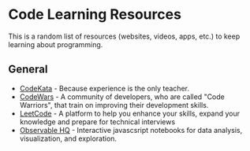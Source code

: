 # Code Learning Resources

This is a random list of resources (websites, videos, apps, etc.) to keep learning about programming.
 
## General
- [CodeKata](http://codekata.com/) - Because experience is the only teacher.
- [CodeWars](https://www.codewars.com/) - A community of developers, who are called "Code Warriors", that train on improving their development skills.
- [LeetCode](https://leetcode.com) - A platform to help you enhance your skills, expand your knowledge and prepare for technical interviews
- [Observable HQ](https://beta.observablehq.com/) - Interactive javascsript notebooks for data analysis, visualization, and exploration.



